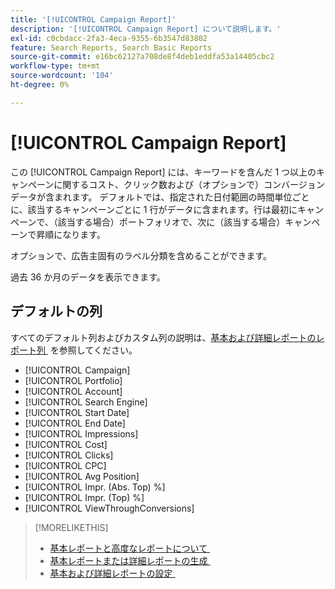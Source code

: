 ```yaml
---
title: '[!UICONTROL Campaign Report]'
description: '[!UICONTROL Campaign Report] について説明します。'
exl-id: c0cbdacc-2fa3-4eca-9355-6b3547d83802
feature: Search Reports, Search Basic Reports
source-git-commit: e16bc62127a708de8f4deb1eddfa53a14405cbc2
workflow-type: tm+mt
source-wordcount: '104'
ht-degree: 0%

---
```


# [!UICONTROL Campaign Report]

この [!UICONTROL Campaign Report] には、キーワードを含んだ 1 つ以上のキャンペーンに関するコスト、クリック数および（オプションで）コンバージョンデータが含まれます。 デフォルトでは、指定された日付範囲の時間単位ごとに、該当するキャンペーンごとに 1 行がデータに含まれます。行は最初にキャンペーンで、（該当する場合）ポートフォリオで、次に（該当する場合）キャンペーンで昇順になります。

オプションで、広告主固有のラベル分類を含めることができます。

過去 36 か月のデータを表示できます。

## デフォルトの列

すべてのデフォルト列およびカスタム列の説明は、[&#x200B; 基本および詳細レポートのレポート列 &#x200B;](basic-advanced-report-columns.md) を参照してください。

* [!UICONTROL Campaign]
* [!UICONTROL Portfolio]
* [!UICONTROL Account]
* [!UICONTROL Search Engine]
* [!UICONTROL Start Date]
* [!UICONTROL End Date]
* [!UICONTROL Impressions]
* [!UICONTROL Cost]
* [!UICONTROL Clicks]
* [!UICONTROL CPC]
* [!UICONTROL Avg Position]
* [!UICONTROL Impr. (Abs. Top) %]
* [!UICONTROL Impr. (Top) %]
* [!UICONTROL ViewThroughConversions]

>[!MORELIKETHIS]
>
>* [&#x200B; 基本レポートと高度なレポートについて &#x200B;](basic-advanced-report-about.md)
>* [&#x200B; 基本レポートまたは詳細レポートの生成 &#x200B;](basic-advanced-report-generate.md)
>* [&#x200B; 基本および詳細レポートの設定 &#x200B;](basic-advanced-report-settings.md)
